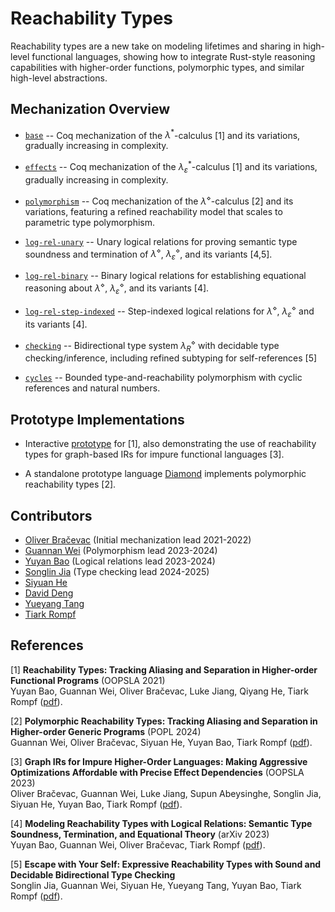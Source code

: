# Reachability Types

Reachability types are a new take on modeling lifetimes and sharing in high-level functional languages, showing how to integrate Rust-style reasoning capabilities with higher-order functions, polymorphic types, and similar high-level abstractions.

## Mechanization Overview

* [`base`](https://github.com/TiarkRompf/reachability/tree/main/base/) -- Coq mechanization of the $λ^*$-calculus [1] and its variations, gradually increasing in complexity.

* [`effects`](https://github.com/TiarkRompf/reachability/tree/main/effects/) -- Coq mechanization of the $λ_\varepsilon^*$-calculus [1] and its variations, gradually increasing in complexity.

* [`polymorphism`](https://github.com/TiarkRompf/reachability/tree/main/polymorphism/) -- Coq mechanization of the $λ^\diamond$-calculus [2] and its variations, featuring a refined reachability model that scales to parametric type polymorphism.

* [`log-rel-unary`](https://github.com/TiarkRompf/reachability/tree/main/log-rel-unary/) -- Unary logical relations for proving semantic type soundness and termination of $λ^\diamond$, $λ_\varepsilon^\diamond$, and its variants [4,5].

* [`log-rel-binary`](https://github.com/TiarkRompf/reachability/tree/main/log-rel-binary/) -- Binary logical relations for establishing equational reasoning about $λ^\diamond$, $λ_\varepsilon^\diamond$, and its variants [4].

* [`log-rel-step-indexed`](https://github.com/TiarkRompf/reachability/tree/main/log-rel-step-indexed/) -- Step-indexed logical relations for $λ^\diamond$, $λ_\varepsilon^\diamond$ and its variants [4].

* [`checking`](https://github.com/TiarkRompf/reachability/tree/main/checking/) -- Bidirectional type system $\lambda^\diamond_R$ with decidable type checking/inference, including refined subtyping for self-references [5]

* [`cycles`](https://github.com/TiarkRompf/reachability/tree/main/cycles/) -- Bounded type-and-reachability polymorphism with cyclic references and natural numbers.

## Prototype Implementations

* Interactive [prototype](http://tiarkrompf.github.io/notes/?/graph-ir/) for [1],
also demonstrating the use of reachability types for graph-based IRs for impure functional languages [3].

* A standalone prototype language [Diamond](https://github.com/Kraks/diamond-lang) implements
polymorphic reachability types [2].

## Contributors

* [Oliver Bračevac](https://bracevac.org) (Initial mechanization lead 2021-2022)
* [Guannan Wei](https://continuation.passing.style) (Polymorphism lead 2023-2024)
* [Yuyan Bao](https://yuyanbao.github.io) (Logical relations lead 2023-2024)
* [Songlin Jia](https://songlinj.github.io) (Type checking lead 2024-2025)
* [Siyuan He](https://sweetsinpackets.github.io)
* [David Deng](https://github.com/PROgram52bc)
* [Yueyang Tang](https://github.com/Emanon42)
* [Tiark Rompf](https://tiarkrompf.github.io)

## References

[1] **Reachability Types: Tracking Aliasing and Separation in Higher-order Functional Programs** (OOPSLA 2021)</br>
Yuyan Bao, Guannan Wei, Oliver Bračevac, Luke Jiang, Qiyang He, Tiark Rompf
([pdf](https://www.cs.purdue.edu/homes/rompf/papers/bao-oopsla21.pdf)).

[2] **Polymorphic Reachability Types: Tracking Aliasing and Separation in Higher-order Generic Programs** (POPL 2024)</br>
Guannan Wei, Oliver Bračevac, Siyuan He, Yuyan Bao, Tiark Rompf
([pdf](https://www.cs.purdue.edu/homes/rompf/papers/wei-popl24.pdf)).

[3] **Graph IRs for Impure Higher-Order Languages: Making Aggressive Optimizations Affordable with Precise Effect Dependencies** (OOPSLA 2023)</br>
Oliver Bračevac, Guannan Wei, Luke Jiang, Supun Abeysinghe, Songlin Jia, Siyuan He, Yuyan Bao, Tiark Rompf
([pdf](https://www.cs.purdue.edu/homes/rompf/papers/bracevac-oopsla23.pdf)).

[4] **Modeling Reachability Types with Logical Relations: Semantic Type Soundness, Termination, and Equational Theory** (arXiv 2023)</br>
Yuyan Bao, Guannan Wei, Oliver Bračevac, Tiark Rompf
([pdf](https://arxiv.org/pdf/2309.05885.pdf)).

[5] **Escape with Your Self: Expressive Reachability Types with Sound and Decidable Bidirectional Type Checking** </br>
Songlin Jia, Guannan Wei, Siyuan He, Yueyang Tang, Yuyan Bao, Tiark Rompf
([pdf](https://arxiv.org/pdf/2404.08217.pdf)).
